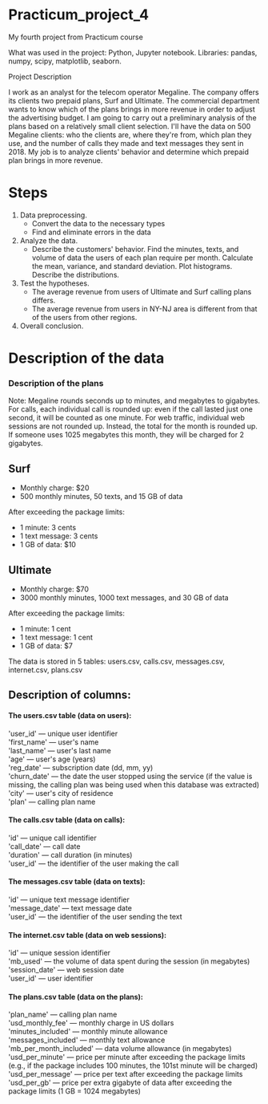 # Practicum_project_4
 My fourth project from Practicum course

What was used in the project: Python, Jupyter notebook. Libraries: pandas, numpy, scipy, matplotlib, seaborn.

Project Description

I work as an analyst for the telecom operator Megaline. The company offers its clients two prepaid plans, Surf and Ultimate. The commercial department wants to know which of the plans brings in more revenue in order to adjust the advertising budget.
I am going to carry out a preliminary analysis of the plans based on a relatively small client selection. I'll have the data on 500 Megaline clients: who the clients are, where they're from, which plan they use, and the number of calls they made and text messages they sent in 2018. My job is to analyze clients' behavior and determine which prepaid plan brings in more revenue.

# Steps
1) Data preprocessing.
   - Convert the data to the necessary types
   - Find and eliminate errors in the data
2) Analyze the data.
   - Describe the customers' behavior. Find the minutes, texts, and volume of data the users of each plan require per month. Calculate the mean, variance, and standard deviation. Plot histograms. Describe the distributions.
3) Test the hypotheses.
   - The average revenue from users of Ultimate and Surf calling plans differs.
   - The average revenue from users in NY-NJ area is different from that of the users from other regions.
4) Overall conclusion.

# Description of the data
### Description of the plans
Note: Megaline rounds seconds up to minutes, and megabytes to gigabytes. For calls, each individual call is rounded up: even if the call lasted just one second, it will be counted as one minute. For web traffic, individual web sessions are not rounded up. Instead, the total for the month is rounded up. If someone uses 1025 megabytes this month, they will be charged for 2 gigabytes.

## Surf
- Monthly charge: $20
- 500 monthly minutes, 50 texts, and 15 GB of data

After exceeding the package limits:
- 1 minute: 3 cents
- 1 text message: 3 cents
- 1 GB of data: $10
## Ultimate
- Monthly charge: $70
- 3000 monthly minutes, 1000 text messages, and 30 GB of data

After exceeding the package limits:
- 1 minute: 1 cent
- 1 text message: 1 cent
- 1 GB of data: $7

The data is stored in 5 tables: users.csv, calls.csv, messages.csv, internet.csv, plans.csv

## Description of columns:

#### The users.csv table (data on users):

'user_id' — unique user identifier<br/>
'first_name' — user's name<br/>
'last_name' — user's last name<br/>
'age' — user's age (years)<br/>
'reg_date' — subscription date (dd, mm, yy)<br/>
'churn_date' — the date the user stopped using the service (if the value is missing, the calling plan was being used when this database was extracted)<br/>
'city' — user's city of residence<br/>
'plan' — calling plan name

 #### The calls.csv table (data on calls):

'id' — unique call identifier<br/>
'call_date' — call date<br/>
'duration' — call duration (in minutes)<br/>
'user_id' — the identifier of the user making the call

#### The messages.csv table (data on texts):

'id' — unique text message identifier<br/>
'message_date' — text message date<br/>
'user_id' — the identifier of the user sending the text

#### The internet.csv table (data on web sessions):

'id' — unique session identifier<br/>
'mb_used' — the volume of data spent during the session (in megabytes)<br/>
'session_date' — web session date<br/>
'user_id' — user identifier

#### The plans.csv table (data on the plans):

'plan_name' — calling plan name<br/>
'usd_monthly_fee' — monthly charge in US dollars<br/>
'minutes_included' — monthly minute allowance<br/>
'messages_included' — monthly text allowance<br/>
'mb_per_month_included' — data volume allowance (in megabytes)<br/>
'usd_per_minute' — price per minute after exceeding the package limits (e.g., if the package includes 100 minutes, the 101st minute will be charged)<br/>
'usd_per_message' — price per text after exceeding the package limits<br/>
'usd_per_gb' — price per extra gigabyte of data after exceeding the package limits (1 GB = 1024 megabytes)
